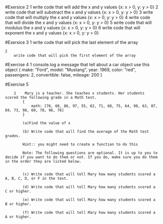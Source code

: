 #Exersice 2
    1
        write code that will add the x and y values {x: x > 0, y: y > 0}
    2
        write code that will substract the x and y values {x: x > 0, y: y > 0}
    3
        write code that will multiply the x and y values {x: x > 0, y: y > 0}
    4
        write code that will divide the x and y values {x: x > 0, y: y > 0}
    5
        write code that will modulus the x and y values {x: x > 0, y: y > 0}
    6
        write code that will exponent the x and y values {x: x > 0, y: y > 0}

#Exersice 3
    1
        write code that will pick the last element of the array

    2
        write code that will pick the first element of the array


#Exercise 4
    1
        console.log a message that tell about a car object
        use this object
        {
            make: "Ford",
            model: "Mustang",
            year: 1969,
            color: "red",
            passengers: 2,
            convertible: false,
            mileage: 200
        }

#Exercise 5
    
        1    Mary is a teacher. She teaches x students. Her students scored the following grade in a Math test.
            {
                math: [76, 68, 86, 97, 55, 62, 71, 68, 75, 64, 98, 63, 87, 69, 73, 98, 69, 78, 96, 76]
            }

            (a)Find the value of x

            (b) Write code that will find the average of the Math test grades.

            Hint:: you might need to create a function to do this

            Note: The following questions are optional. It is up to you to decide if you want to do them or not. If you do, make sure you do them in the order they are listed below. 
            

            (c) Write code that will tell Mary how many students scored a A, B, C, D, or F in the test.

            (d) Write code that will tell Mary how many students scored a C or higher.
            
            (e) Write code that will tell Mary how many students scored a B or higher.

            (f) Write code that will tell Mary how many students scored a A or higher.
        
